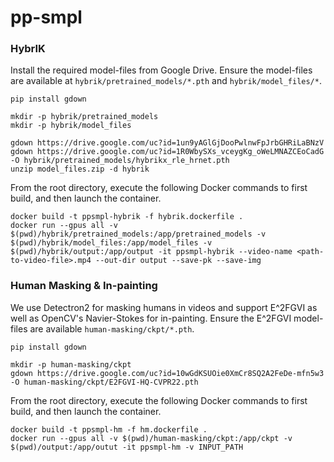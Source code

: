 # pp-smpl

### HybrIK
Install the required model-files from Google Drive. Ensure the model-files are available at `hybrik/pretrained_models/*.pth` and `hybrik/model_files/*`. 
```shell
pip install gdown

mkdir -p hybrik/pretrained_models
mkdir -p hybrik/model_files

gdown https://drive.google.com/uc?id=1un9yAGlGjDooPwlnwFpJrbGHRiLaBNzV
gdown https://drive.google.com/uc?id=1R0WbySXs_vceygKg_oWeLMNAZCEoCadG -O hybrik/pretrained_models/hybrikx_rle_hrnet.pth
unzip model_files.zip -d hybrik
```

From the root directory, execute the following Docker commands to first build, and then launch the container.
```shell
docker build -t ppsmpl-hybrik -f hybrik.dockerfile .
docker run --gpus all -v $(pwd)/hybrik/pretrained_models:/app/pretrained_models -v $(pwd)/hybrik/model_files:/app/model_files -v $(pwd)/hybrik/output:/app/output -it ppsmpl-hybrik --video-name <path-to-video-file>.mp4 --out-dir output --save-pk --save-img
```

### Human Masking & In-painting
We use Detectron2 for masking humans in videos and support E^2FGVI as well as OpenCV's Navier-Stokes for in-painting. Ensure the E^2FGVI model-files are available `human-masking/ckpt/*.pth`.
```shell
pip install gdown

mkdir -p human-masking/ckpt
gdown https://drive.google.com/uc?id=10wGdKSUOie0XmCr8SQ2A2FeDe-mfn5w3 -O human-masking/ckpt/E2FGVI-HQ-CVPR22.pth
```
From the root directory, execute the following Docker commands to first build, and then launch the container.
```shell
docker build -t ppsmpl-hm -f hm.dockerfile .
docker run --gpus all -v $(pwd)/human-masking/ckpt:/app/ckpt -v $(pwd)/output:/app/outut -it ppsmpl-hm -v INPUT_PATH
```